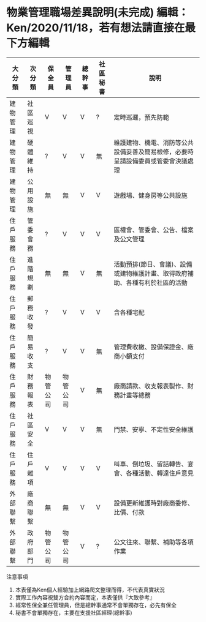 
# 物業管理職場差異說明(未完成) 編輯：Ken/2020/11/18，若有想法請直接在最下方編輯
|大 分 類|次 分 類|保全員|管理員|總幹事|社區秘書|說明|
|-|-|-|-|-|-|-|
|建物管理|社區巡視|V|V|V|?|定時巡邏，預先防範|
|建物管理|硬體維持|?|V|V|無|維護建物、機電、消防等公共設備妥善及簡易檢修，必要時呈請設備委員或管委會決議處理|
|建物管理|公用設施|無|無|V|V|遊戲場、健身房等公共設施|
|住戶服務|管委會務|?|V|V|V|區權會、管委會、公告、檔案及公文管理|
|住戶服務|進階規劃|無|無|V|無|活動預排(節日、會議)、設備或建物維護計畫、取得政府補助、各種有利於社區的活動|
|住戶服務|郵務收發|?|V|V|V|含各種宅配|
|住戶服務|簡易收支|?|V|V|無|管理費收繳、設備保證金、廠商小額支付|
|住戶服務|財務報表|物管公司|物管公司|V|無|廠商請款、收支報表製作、財務計畫等總務|
|住戶服務|社區安全|V|V|V|無|門禁、安寧、不定性安全維護|
|住戶服務|住戶雜項|V|V|V|V|叫車、倒垃圾、留話轉告、宴會、各種活動、轉達住戶意見|
|外部聯繫|廠商聯繫|無|無|V|V|設備更新維護時對廠商委修、比價、付款|
|外部聯繫|政府部門|物管公司|物管公司|V|?|公文往來、聯繫、補助等各項作業|

注意事項
1. 本表僅為Ken個人經驗加上網路爬文整理而得，不代表真實狀況
2. 實際工作內容視雙方合約內容而定，本表僅供『大致參考』
3. 經常性保全兼任管理員，但是總幹事通常不會單獨存在，必先有保全
4. 秘書不會單獨存在，主要在支援社區經理(總幹事)
